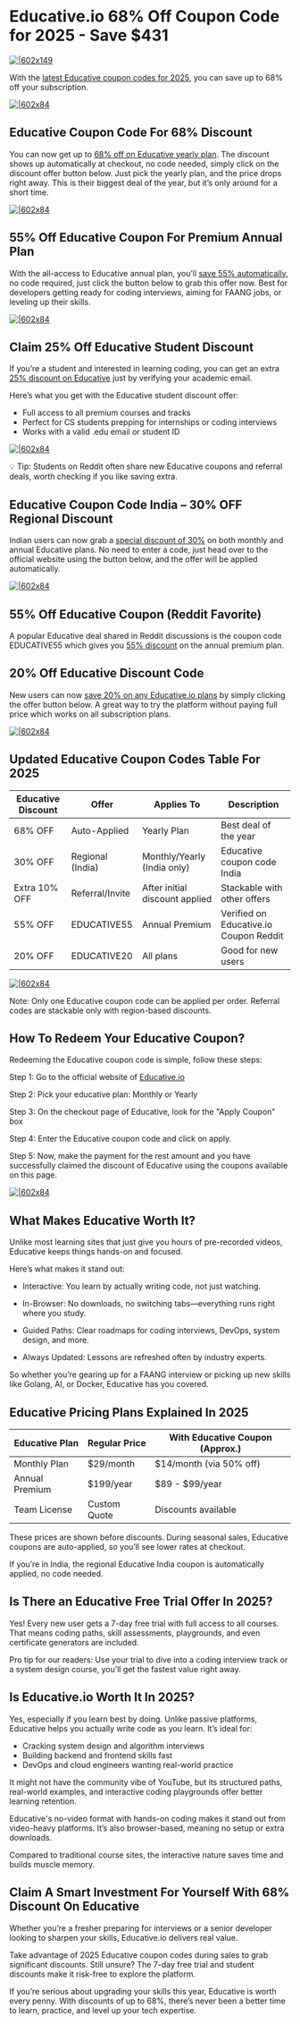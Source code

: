 # Educative.io 68% Off Coupon Code for 2025 - Save $431

[![|602x149](https://lh7-rt.googleusercontent.com/docsz/AD_4nXeH-EoGxsH20zrxzZ8P1h72KwZLOqCMkUH3yB346GFNuW9-mprcVJhgqKGyzWaFljf5RpjCTI5kzHSQV548_k-FWhC11mdUgYDwbSWDufQZcwfcoPLQtSSgmtsgtAbWceUGcb9K0w?key=ZMa_O9VGHrpamnvl0GUrKg)](https://eduactivedeals.com/recommends/deals/)

With the [latest Educative coupon codes for 2025](https://eduactivedeals.com/recommends/deals/), you can save up to 68% off your subscription.

[![|602x84](https://lh7-rt.googleusercontent.com/docsz/AD_4nXfgFDF08RMJbPTYN8c51-I37x5Yksp__pRPy0w99_---dfJ2HHjIDQshHCX_FJGg_rr-7BMLuNnu1LWukkd_qJNmFFEEIJ96R2XgZhu6HYIObXkwe0LQf_p8bKIB6Qs6hZ2MPF4PQ?key=ZMa_O9VGHrpamnvl0GUrKg)](https://eduactivedeals.com/recommends/deals/)

## Educative Coupon Code For 68% Discount

You can now get up to [68% off on Educative yearly plan](https://eduactivedeals.com/recommends/deals/). The discount shows up automatically at checkout, no code needed, simply click on the discount offer button below. Just pick the yearly plan, and the price drops right away. This is their biggest deal of the year, but it’s only around for a short time.

[![|602x84](https://lh7-rt.googleusercontent.com/docsz/AD_4nXfgFDF08RMJbPTYN8c51-I37x5Yksp__pRPy0w99_---dfJ2HHjIDQshHCX_FJGg_rr-7BMLuNnu1LWukkd_qJNmFFEEIJ96R2XgZhu6HYIObXkwe0LQf_p8bKIB6Qs6hZ2MPF4PQ?key=ZMa_O9VGHrpamnvl0GUrKg)](https://eduactivedeals.com/recommends/deals/)

## 55% Off Educative Coupon For Premium Annual Plan

With the all-access to Educative annual plan, you’ll [save 55% automatically](https://eduactivedeals.com/recommends/deals/), no code required, just click the button below to grab this offer now. Best for developers getting ready for coding interviews, aiming for FAANG jobs, or leveling up their skills.

[![|602x84](https://lh7-rt.googleusercontent.com/docsz/AD_4nXfgFDF08RMJbPTYN8c51-I37x5Yksp__pRPy0w99_---dfJ2HHjIDQshHCX_FJGg_rr-7BMLuNnu1LWukkd_qJNmFFEEIJ96R2XgZhu6HYIObXkwe0LQf_p8bKIB6Qs6hZ2MPF4PQ?key=ZMa_O9VGHrpamnvl0GUrKg)](https://eduactivedeals.com/recommends/deals/)

## Claim 25% Off Educative Student Discount

If you’re a student and interested in learning coding, you can get an extra [25% discount on Educative](https://eduactivedeals.com/recommends/deals/) just by verifying your academic email.

Here’s what you get with the Educative student discount offer:

* Full access to all premium courses and tracks
* Perfect for CS students prepping for internships or coding interviews
* Works with a valid .edu email or student ID

[![|602x84](https://lh7-rt.googleusercontent.com/docsz/AD_4nXfgFDF08RMJbPTYN8c51-I37x5Yksp__pRPy0w99_---dfJ2HHjIDQshHCX_FJGg_rr-7BMLuNnu1LWukkd_qJNmFFEEIJ96R2XgZhu6HYIObXkwe0LQf_p8bKIB6Qs6hZ2MPF4PQ?key=ZMa_O9VGHrpamnvl0GUrKg)](https://eduactivedeals.com/recommends/deals/)

💡 Tip: Students on Reddit often share new Educative coupons and referral deals, worth checking if you like saving extra.

## Educative Coupon Code India – 30% OFF Regional Discount

Indian users can now grab a [special discount of 30%](https://eduactivedeals.com/recommends/deals/) on both monthly and annual Educative plans. No need to enter a code, just head over to the official website using the button below, and the offer will be applied automatically.

[![|602x84](https://lh7-rt.googleusercontent.com/docsz/AD_4nXfgFDF08RMJbPTYN8c51-I37x5Yksp__pRPy0w99_---dfJ2HHjIDQshHCX_FJGg_rr-7BMLuNnu1LWukkd_qJNmFFEEIJ96R2XgZhu6HYIObXkwe0LQf_p8bKIB6Qs6hZ2MPF4PQ?key=ZMa_O9VGHrpamnvl0GUrKg)](https://eduactivedeals.com/recommends/deals/)

## 55% Off Educative Coupon (Reddit Favorite)

A popular Educative deal shared in Reddit discussions is the coupon code EDUCATIVE55 which gives you [55% discount](https://eduactivedeals.com/recommends/deals/) on the annual premium plan.

## 20% Off Educative Discount Code

New users can now [save 20% on any Educative.io plans](https://eduactivedeals.com/recommends/deals/) by simply clicking the offer button below. A great way to try the platform without paying full price which works on all subscription plans.

[![|602x84](https://lh7-rt.googleusercontent.com/docsz/AD_4nXfgFDF08RMJbPTYN8c51-I37x5Yksp__pRPy0w99_---dfJ2HHjIDQshHCX_FJGg_rr-7BMLuNnu1LWukkd_qJNmFFEEIJ96R2XgZhu6HYIObXkwe0LQf_p8bKIB6Qs6hZ2MPF4PQ?key=ZMa_O9VGHrpamnvl0GUrKg)](https://eduactivedeals.com/recommends/deals/)

## Updated Educative Coupon Codes Table For 2025

|Educative Discount|Offer|Applies To|Description|
| --- | --- | --- | --- |
|68% OFF|Auto-Applied|Yearly Plan|Best deal of the year|
|30% OFF|Regional (India)|Monthly/Yearly (India only)|Educative coupon code India|
|Extra 10% OFF|Referral/Invite|After initial discount applied|Stackable with other offers|
|55% OFF|EDUCATIVE55|Annual Premium|Verified on Educative.io Coupon Reddit|
|20% OFF|EDUCATIVE20|All plans|Good for new users|

[![|602x84](https://lh7-rt.googleusercontent.com/docsz/AD_4nXfgFDF08RMJbPTYN8c51-I37x5Yksp__pRPy0w99_---dfJ2HHjIDQshHCX_FJGg_rr-7BMLuNnu1LWukkd_qJNmFFEEIJ96R2XgZhu6HYIObXkwe0LQf_p8bKIB6Qs6hZ2MPF4PQ?key=ZMa_O9VGHrpamnvl0GUrKg)](https://eduactivedeals.com/recommends/deals/)

Note: Only one Educative coupon code can be applied per order. Referral codes are stackable only with region-based discounts.

## How To Redeem Your Educative Coupon?

Redeeming the Educative coupon code is simple, follow these steps:

Step 1: Go to the official website of [Educative.io](https://www.educative.io/)

Step 2: Pick your educative plan: Monthly or Yearly

Step 3: On the checkout page of Educative, look for the "Apply Coupon" box

Step 4: Enter the Educative coupon code and click on apply.

Step 5: Now, make the payment for the rest amount and you have successfully claimed the discount of Educative using the coupons available on this page.

[![|602x84](https://lh7-rt.googleusercontent.com/docsz/AD_4nXfgFDF08RMJbPTYN8c51-I37x5Yksp__pRPy0w99_---dfJ2HHjIDQshHCX_FJGg_rr-7BMLuNnu1LWukkd_qJNmFFEEIJ96R2XgZhu6HYIObXkwe0LQf_p8bKIB6Qs6hZ2MPF4PQ?key=ZMa_O9VGHrpamnvl0GUrKg)](https://eduactivedeals.com/recommends/deals/)

## What Makes Educative Worth It?

Unlike most learning sites that just give you hours of pre-recorded videos, Educative keeps things hands-on and focused.

Here’s what makes it stand out:

* Interactive: You learn by actually writing code, not just watching.

* In-Browser: No downloads, no switching tabs—everything runs right where you study.

* Guided Paths: Clear roadmaps for coding interviews, DevOps, system design, and more.

* Always Updated: Lessons are refreshed often by industry experts.

So whether you’re gearing up for a FAANG interview or picking up new skills like Golang, AI, or Docker, Educative has you covered.

## Educative Pricing Plans Explained In 2025

|Educative Plan|Regular Price|With Educative Coupon (Approx.)|
| --- | --- | --- |
|Monthly Plan|$29/month|$14/month (via 50% off)|
|Annual Premium|$199/year|$89 - $99/year|
|Team License|Custom Quote|Discounts available|

These prices are shown before discounts. During seasonal sales, Educative coupons are auto-applied, so you’ll see lower rates at checkout.

If you’re in India, the regional Educative India coupon is automatically applied, no code needed.

## Is There an Educative Free Trial Offer In 2025?

Yes! Every new user gets a 7-day free trial with full access to all courses. That means coding paths, skill assessments, playgrounds, and even certificate generators are included.

Pro tip for our readers: Use your trial to dive into a coding interview track or a system design course, you’ll get the fastest value right away.

## Is Educative.io Worth It In 2025?

Yes, especially if you learn best by doing. Unlike passive platforms, Educative helps you actually write code as you learn. It’s ideal for:

* Cracking system design and algorithm interviews
* Building backend and frontend skills fast
* DevOps and cloud engineers wanting real-world practice

It might not have the community vibe of YouTube, but its structured paths, real-world examples, and interactive coding playgrounds offer better learning retention.

Educative's no-video format with hands-on coding makes it stand out from video-heavy platforms. It’s also browser-based, meaning no setup or extra downloads.

Compared to traditional course sites, the interactive nature saves time and builds muscle memory.

## Claim A Smart Investment For Yourself With 68% Discount On Educative

Whether you’re a fresher preparing for interviews or a senior developer looking to sharpen your skills, Educative.io delivers real value.

Take advantage of 2025 Educative coupon codes during sales to grab significant discounts. Still unsure? The 7-day free trial and student discounts make it risk-free to explore the platform.

If you’re serious about upgrading your skills this year, Educative is worth every penny. With discounts of up to 68%, there’s never been a better time to learn, practice, and level up your tech expertise.
